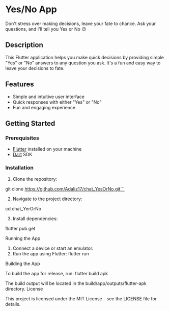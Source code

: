 # Yes/No App

Don't stress over making decisions, leave your fate to chance. Ask your questions, and I'll tell you Yes or No 😉

## Description

This Flutter application helps you make quick decisions by providing simple "Yes" or "No" answers to any question you ask. It's a fun and easy way to leave your decisions to fate.

## Features

- Simple and intuitive user interface
- Quick responses with either "Yes" or "No"
- Fun and engaging experience

## Getting Started

### Prerequisites

- [Flutter](https://flutter.dev/docs/get-started/install) installed on your machine
- [Dart](https://dart.dev/get-dart) SDK

### Installation

1. Clone the repository:

git clone https://github.com/Adaliz17/chat_YesOrNo.git```

2. Navigate to the project directory:

cd chat_YerOrNo

3. Install dependencies:

flutter pub get

Running the App

1.  Connect a device or start an emulator.
2.  Run the app using Flutter:
    flutter run

Building the App

To build the app for release, run:
flutter build apk

The build output will be located in the build/app/outputs/flutter-apk directory.
License

This project is licensed under the MIT License - see the LICENSE file for details.
